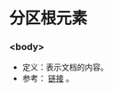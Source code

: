 # 分区根元素

### \<body>

- 定义：表示文档的内容。
- 参考： [链接](https://developer.mozilla.org/zh-CN/docs/Web/HTML/Element/body) 。
